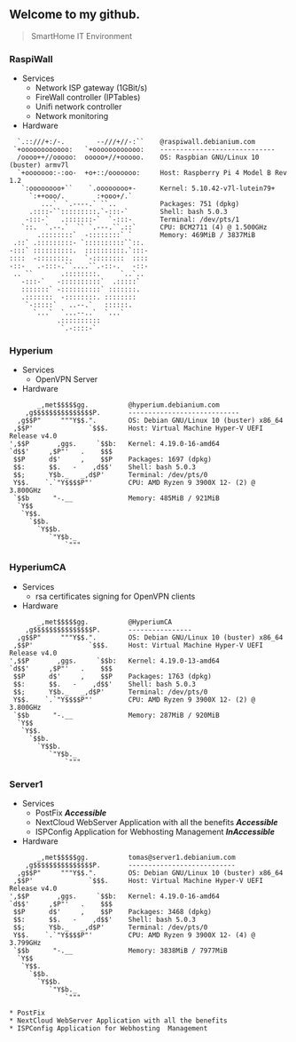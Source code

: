 ## Welcome to my github.

> SmartHome IT Environment

### RaspiWall
* Services
	* Network ISP gateway (1GBit/s)
	* FireWall controller (IPTables)
	* Unifi network controller
	* Network monitoring
* Hardware
```
  `.::///+:/-.        --///+//-:``    @raspiwall.debianium.com
 `+oooooooooooo:   `+oooooooooooo:    -----------------------------
  /oooo++//ooooo:  ooooo+//+ooooo.    OS: Raspbian GNU/Linux 10 (buster) armv7l
  `+ooooooo:-:oo-  +o+::/ooooooo:     Host: Raspberry Pi 4 Model B Rev 1.2
   `:oooooooo+``    `.oooooooo+-      Kernel: 5.10.42-v7l-lutein79+
     `:++ooo/.        :+ooo+/.`       
        ...`  `.----.` ``..           Packages: 751 (dpkg)
     .::::-``:::::::::.`-:::-`        Shell: bash 5.0.3
    -:::-`   .:::::::-`  `-:::-       Terminal: /dev/pts/1
   `::.  `.--.`  `` `.---.``.::`      CPU: BCM2711 (4) @ 1.500GHz
       .::::::::`  -::::::::` `       Memory: 469MiB / 3837MiB
 .::` .:::::::::- `::::::::::``::.
-:::` ::::::::::.  ::::::::::.`:::-
::::  -::::::::.   `-::::::::  ::::
-::-   .-:::-.``....``.-::-.   -::-
 .. ``       .::::::::.     `..`..
   -:::-`   -::::::::::`  .:::::`
   :::::::` -::::::::::` :::::::.
   .:::::::  -::::::::. ::::::::
    `-:::::`   ..--.`   ::::::.
      `...`  `...--..`  `...`
            .::::::::::
             `.-::::-`
```
### Hyperium
* Services
	* OpenVPN Server
* Hardware
```
       _,met$$$$$gg.          @hyperium.debianium.com
    ,g$$$$$$$$$$$$$$$P.       ----------------------------
  ,g$$P"     """Y$$.".        OS: Debian GNU/Linux 10 (buster) x86_64
 ,$$P'              `$$$.     Host: Virtual Machine Hyper-V UEFI Release v4.0
',$$P       ,ggs.     `$$b:   Kernel: 4.19.0-16-amd64
`d$$'     ,$P"'   .    $$$
 $$P      d$'     ,    $$P    Packages: 1697 (dpkg)
 $$:      $$.   -    ,d$$'    Shell: bash 5.0.3
 $$;      Y$b._   _,d$P'      Terminal: /dev/pts/0
 Y$$.    `.`"Y$$$$P"'         CPU: AMD Ryzen 9 3900X 12- (2) @ 3.800GHz
 `$$b      "-.__              Memory: 485MiB / 921MiB
  `Y$$
   `Y$$.
     `$$b.
       `Y$$b.
          `"Y$b._
              `"""
```
### HyperiumCA
* Services
	* rsa certificates signing for OpenVPN clients
* Hardware
```
       _,met$$$$$gg.          @HyperiumCA
    ,g$$$$$$$$$$$$$$$P.       ----------------
  ,g$$P"     """Y$$.".        OS: Debian GNU/Linux 10 (buster) x86_64
 ,$$P'              `$$$.     Host: Virtual Machine Hyper-V UEFI Release v4.0
',$$P       ,ggs.     `$$b:   Kernel: 4.19.0-13-amd64
`d$$'     ,$P"'   .    $$$
 $$P      d$'     ,    $$P    Packages: 1763 (dpkg)
 $$:      $$.   -    ,d$$'    Shell: bash 5.0.3
 $$;      Y$b._   _,d$P'      Terminal: /dev/pts/0
 Y$$.    `.`"Y$$$$P"'         CPU: AMD Ryzen 9 3900X 12- (2) @ 3.800GHz
 `$$b      "-.__              Memory: 287MiB / 920MiB
  `Y$$
   `Y$$.
     `$$b.
       `Y$$b.
          `"Y$b._
              `"""
```

### Server1
* Services
	* PostFix ***Accessible***
	* NextCloud WebServer Application with all the benefits ***Accessible***
	* ISPConfig Application for Webhosting  Management ***InAccessible***
* Hardware
```
       _,met$$$$$gg.          tomas@server1.debianium.com
    ,g$$$$$$$$$$$$$$$P.       ---------------------------
  ,g$$P"     """Y$$.".        OS: Debian GNU/Linux 10 (buster) x86_64
 ,$$P'              `$$$.     Host: Virtual Machine Hyper-V UEFI Release v4.0
',$$P       ,ggs.     `$$b:   Kernel: 4.19.0-16-amd64
`d$$'     ,$P"'   .    $$$
 $$P      d$'     ,    $$P    Packages: 3468 (dpkg)
 $$:      $$.   -    ,d$$'    Shell: bash 5.0.3
 $$;      Y$b._   _,d$P'      Terminal: /dev/pts/0
 Y$$.    `.`"Y$$$$P"'         CPU: AMD Ryzen 9 3900X 12- (4) @ 3.799GHz
 `$$b      "-.__              Memory: 3838MiB / 7977MiB
  `Y$$
   `Y$$.
     `$$b.
       `Y$$b.
          `"Y$b._
              `"""
```
	* PostFix
	* NextCloud WebServer Application with all the benefits
	* ISPConfig Application for Webhosting  Management

